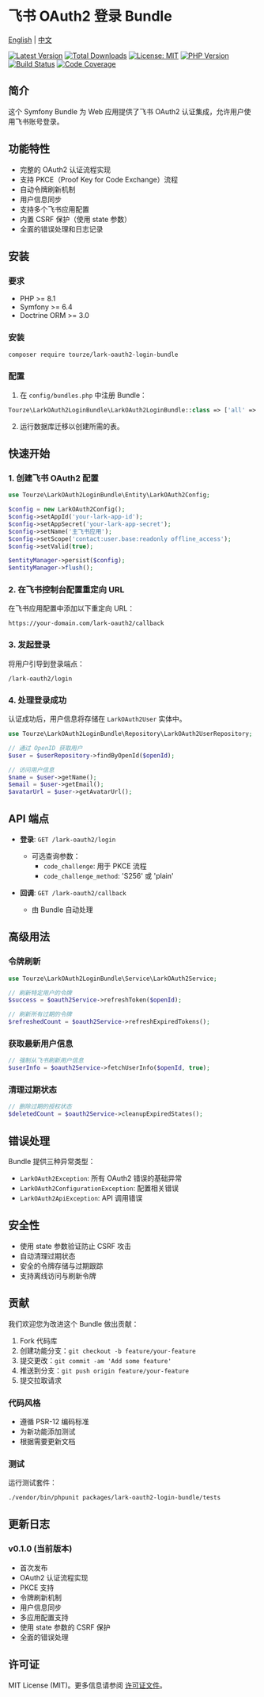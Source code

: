# 飞书 OAuth2 登录 Bundle

[English](README.md) | [中文](README.zh-CN.md)

[![Latest Version](https://img.shields.io/packagist/v/tourze/lark-oauth2-login-bundle.svg?style=flat-square)](
https://packagist.org/packages/tourze/lark-oauth2-login-bundle)
[![Total Downloads](https://img.shields.io/packagist/dt/tourze/lark-oauth2-login-bundle.svg?style=flat-square)](
https://packagist.org/packages/tourze/lark-oauth2-login-bundle)
[![License: MIT](https://img.shields.io/badge/license-MIT-green.svg?style=flat-square)](LICENSE)
[![PHP Version](https://img.shields.io/badge/php-%3E%3D8.1-8892BF.svg?style=flat-square)](https://php.net/)
[![Build Status](
https://img.shields.io/github/actions/workflow/status/tourze/php-monorepo/ci.yml?branch=master&style=flat-square)](
https://github.com/tourze/php-monorepo/actions)
[![Code Coverage](https://img.shields.io/codecov/c/github/tourze/php-monorepo?style=flat-square)](
https://codecov.io/gh/tourze/php-monorepo)

## 简介

这个 Symfony Bundle 为 Web 应用提供了飞书 OAuth2 认证集成，允许用户使用飞书账号登录。

## 功能特性

- 完整的 OAuth2 认证流程实现
- 支持 PKCE（Proof Key for Code Exchange）流程
- 自动令牌刷新机制
- 用户信息同步
- 支持多个飞书应用配置
- 内置 CSRF 保护（使用 state 参数）
- 全面的错误处理和日志记录

## 安装

### 要求

- PHP >= 8.1
- Symfony >= 6.4
- Doctrine ORM >= 3.0

### 安装

```bash
composer require tourze/lark-oauth2-login-bundle
```

### 配置

1. 在 `config/bundles.php` 中注册 Bundle：

```php
Tourze\LarkOAuth2LoginBundle\LarkOAuth2LoginBundle::class => ['all' => true],
```

2. 运行数据库迁移以创建所需的表。

## 快速开始

### 1. 创建飞书 OAuth2 配置

```php
use Tourze\LarkOAuth2LoginBundle\Entity\LarkOAuth2Config;

$config = new LarkOAuth2Config();
$config->setAppId('your-lark-app-id');
$config->setAppSecret('your-lark-app-secret');
$config->setName('主飞书应用');
$config->setScope('contact:user.base:readonly offline_access');
$config->setValid(true);

$entityManager->persist($config);
$entityManager->flush();
```

### 2. 在飞书控制台配置重定向 URL

在飞书应用配置中添加以下重定向 URL：
```text
https://your-domain.com/lark-oauth2/callback
```

### 3. 发起登录

将用户引导到登录端点：
```text
/lark-oauth2/login
```

### 4. 处理登录成功

认证成功后，用户信息将存储在 `LarkOAuth2User` 实体中。

```php
use Tourze\LarkOAuth2LoginBundle\Repository\LarkOAuth2UserRepository;

// 通过 OpenID 获取用户
$user = $userRepository->findByOpenId($openId);

// 访问用户信息
$name = $user->getName();
$email = $user->getEmail();
$avatarUrl = $user->getAvatarUrl();
```

## API 端点

- **登录**: `GET /lark-oauth2/login`
  - 可选查询参数：
    - `code_challenge`: 用于 PKCE 流程
    - `code_challenge_method`: 'S256' 或 'plain'

- **回调**: `GET /lark-oauth2/callback`
  - 由 Bundle 自动处理

## 高级用法

### 令牌刷新

```php
use Tourze\LarkOAuth2LoginBundle\Service\LarkOAuth2Service;

// 刷新特定用户的令牌
$success = $oauth2Service->refreshToken($openId);

// 刷新所有过期的令牌
$refreshedCount = $oauth2Service->refreshExpiredTokens();
```

### 获取最新用户信息

```php
// 强制从飞书刷新用户信息
$userInfo = $oauth2Service->fetchUserInfo($openId, true);
```

### 清理过期状态

```php
// 删除过期的授权状态
$deletedCount = $oauth2Service->cleanupExpiredStates();
```

## 错误处理

Bundle 提供三种异常类型：

- `LarkOAuth2Exception`: 所有 OAuth2 错误的基础异常
- `LarkOAuth2ConfigurationException`: 配置相关错误
- `LarkOAuth2ApiException`: API 调用错误

## 安全性

- 使用 state 参数验证防止 CSRF 攻击
- 自动清理过期状态
- 安全的令牌存储与过期跟踪
- 支持离线访问与刷新令牌

## 贡献

我们欢迎您为改进这个 Bundle 做出贡献：

1. Fork 代码库
2. 创建功能分支：`git checkout -b feature/your-feature`
3. 提交更改：`git commit -am 'Add some feature'`
4. 推送到分支：`git push origin feature/your-feature`
5. 提交拉取请求

### 代码风格

- 遵循 PSR-12 编码标准
- 为新功能添加测试
- 根据需要更新文档

### 测试

运行测试套件：
```bash
./vendor/bin/phpunit packages/lark-oauth2-login-bundle/tests
```

## 更新日志

### v0.1.0 (当前版本)

- 首次发布
- OAuth2 认证流程实现
- PKCE 支持
- 令牌刷新机制
- 用户信息同步
- 多应用配置支持
- 使用 state 参数的 CSRF 保护
- 全面的错误处理

## 许可证

MIT License (MIT)。更多信息请参阅 [许可证文件](LICENSE)。
